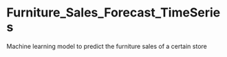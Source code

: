 # Furniture_Sales_Forecast_TimeSeries
Machine learning model to  predict the furniture sales of a certain store
